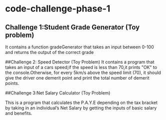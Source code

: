 # code-challenge-phase-1

## Challenge 1:Student Grade Generator (Toy problem)
It contains a function gradeGenerator that takes an input between 0-100 and returns the output of the correct grade

##Challenge 2: Speed Detector (Toy Problem)
It contains a program that takes an input of a cars speed;if the speed is less than 70,it prints "OK" to the console.Otherwise, for every 5km/s above the speed limit (70), it should give the driver one demerit point and print the total number of demerit points.

##Challenge 3:Net Salary Calculator (Toy Problem)

This is a program that calculates the P.A.Y.E depending on the tax bracket by taking in an individual’s Net Salary by getting the inputs of basic salary and benefits.
